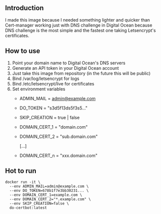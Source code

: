 ## Introduction
I made this image because I needed something lighter and quicker than
Cert-manager working just with DNS challenge in Digital Ocean because DNS challenge 
is the most simple and the fastest one taking Letsencrypt's certificates.

## How to use
1. Point your domain name to Digital Ocean's DNS servers
2. Generate an API token in your Digital Ocean account
3. Just take this image from repository (in the future this will be public)
4. Bind /var/log/letsencrypt for logs
5. Bind /etc/letsencrypt/live for certificates
6. Set environment variables
   * ADMIN_MAIL = admin@example.com
   * DO_TOKEN = "s3d5f13ds5f3s5..."
   * SKIP_CREATION = true | false
   * DOMAIN_CERT_1 = "domain.com"
   * DOMAIN_CERT_2 = "sub.domain.com"
   
     [...]

   * DOMAIN_CERT_n = "xxx.domain.com"


## Hot to run
```
docker run -it \
  --env ADMIN_MAIL=admin@example.com \
  --env DO_TOKEN=678b1f7e3bb30231... \
  --env DOMAIN_CERT_1=example.com \
  --env DOMAIN_CERT_2="*.example.com" \
  --env SKIP_CREATION=false \
  do-certbot:latest 
```